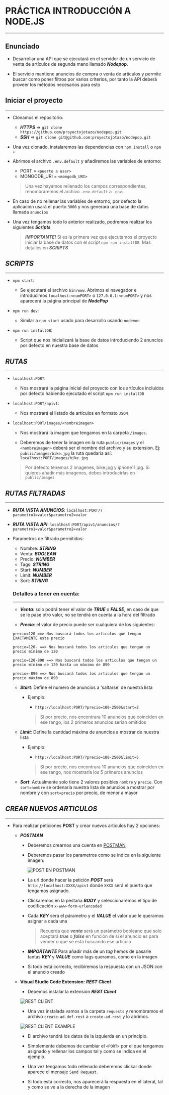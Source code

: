 # PRÁCTICA INTRODUCCIÓN A NODE.JS
---

## Enunciado

- Desarrollar una API que se ejecutará en el servidor de un servicio de venta de artículos de segunda mano llamado ***Nodepop***.

- El servicio mantiene anuncios de compra o venta de artículos y permite buscar como poner filtros por varios criterios, por tanto la API deberá proveer los métodos necesarios para esto

## Iniciar el proyecto
---

- Clonamos el repositorio:

  - ***HTTPS*** => `git clone https://github.com/proyectojotazo/nodepop.git`
  - ***SSH*** => `git clone git@github.com:proyectojotazo/nodepop.git`

- Una vez clonado, instalaremos las dependencias con `npm install` o `npm i`

- Abrimos el archivo `.env.default` y añadiremos las variables de entorno:

  - PORT = `<puerto a usar>`
  - MONGODB_URI = `<mongodb_URI>`

  > Una vez hayamos rellenado los campos correspondientes, renombraremos el archivo `.env.default` a `.env`. 

- En caso de no rellenar las variables de entorno, por defecto la aplicación usará el puerto `3000` y nos generará una base de datos llamada `anuncios`

- Una vez tengamos todo lo anterior realizado, podremos realizar los siguientes ***Scripts***

  > ***IMPORTANTE!*** Si es la primera vez que ejecutamos el proyecto iniciar la base de datos con el *script* `npm run installDB`. Mas detalles en ***SCRIPTS***

## ***SCRIPTS***
---

  - `npm start`: 

    - Se ejecutará el archivo `bin/www`. Abrimos el navegador e introducimos `localhost:<numPORT>` o `127.0.0.1:<numPORT>` y nos aparecerá la página principal de ***NodePop***
  
  - `npm run dev`:

    - Similar a `npm start` usado para desarrollo usando `nodemon`

  - `npm run installDB`:

    - Script que nos inicializará la base de datos introduciendo 2 anuncios por defecto en nuestra base de datos

## ***RUTAS***
---

- `localhost:PORT`:

  - Nos mostrará la página inicial del proyecto con los artículos incluidos por defecto habiendo ejecutado el script `npm run installDB`

- `localhost:PORT/apiv1`:

  - Nos mostrará el listado de artículos en formato `JSON`

- `localhost:PORT/images/<nombreimagen>`

  - Nos mostrará la imagen que tengamos en la carpeta `/images`.

  - Deberemos de tener la imagen en la ruta `public/images` y el `<nombreimagen>` deberá ser el nombre del archivo y su extension. Ej: `public/images/bike.jpg` la ruta quedaría así: `localhost:PORT/images/bike.jpg`

  > Por defecto tenemos 2 imagenes, bike.jpg y iphone11.jpg. Si quieres añadir más imagenes, debes introducirlas en `public/images`

## ***RUTAS FILTRADAS***
---

- ***RUTA VISTA ANUNCIOS***: `localhost:PORT/?parametro1=valor&parametro2=valor`

- ***RUTA VISTA API***: `localhost:PORT/apiv1/anuncios/?parametro1=valor&parametro2=valor`

- Parametros de filtrado permitidos:

  - Nombre: ***STRING*** 
  - Venta: ***BOOLEAN***
  - Precio: ***NUMBER***
  - Tags: ***STRING***
  - Start: ***NUMBER***
  - Limit: ***NUMBER***
  - Sort: ***STRING***

  ### Detalles a tener en cuenta:
  ---

    - ***Venta***: solo podrá tener el valor de ***TRUE*** o ***FALSE***, en caso de que se le pase otro valor, no se tendrá en cuenta a la hora del filtrado

    - ***Precio***: el valor de precio puede ser cualquiera de los siguientes:

    ```
    precio=120 ==> Nos buscará todos los articulos que tengan EXACTAMENTE este precio

    precio=120- ==> Nos buscará todos los articulos que tengan un precio mínimo de 120

    precio=120-890 ==> Nos buscará todos los articulos que tengan un precio mínimo de 120 hasta un máximo de 890

    precio=-890 ==> Nos buscará todos los articulos que tengan un precio máximo de 890
    ```

    - ***Start***: Define el numero de anuncios a 'saltarse' de nuestra lista

      - Ejemplo: 

        - `http://localhost:PORT/?precio=100-2500&start=2`

        > Si por precio, nos encontrara 10 anuncios que coinciden en ese rango, los 2 primeros anuncios serian omitidos

    - ***Limit***: Define la cantidad máxima de anuncios a mostrar de nuestra lista

      - Ejemplo: 

        - `http://localhost:PORT/?precio=100-2500&limit=5`

        > Si por precio, nos encontrara 10 anuncios que coinciden en ese rango, nos mostraría los 5 primeros anuncios

    - ***Sort***: Actualmente solo tiene 2 valores posibles `nombre` y `precio`.
    Con `sort=nombre` se ordenaría nuestra lista de anuncios a mostrar por nombre y con `sort=precio` por precio, de menor a mayor

  
  
## ***CREAR NUEVOS ARTICULOS***
---

- Para realizar peticiones **POST** y crear nuevos articulos hay 2 opciones:

  - ***POSTMAN***

    - Deberemos crearnos una cuenta en [POSTMAN](https://www.postman.com)
    - Deberemos pasar los parametros como se indica en la siguiente imagen:

      ![POST EN POSTMAN](public/readme-imgs/post-format-postman.png)

    - La url donde hacer la petición ***POST*** será `http://localhost:XXXX/apiv1` donde `XXXX` será el puerto que tengamos asignado.

    - Clickaremos en la pestaña ***BODY*** y seleccionaremos el tipo de codificación `x-www-form-urlencoded`

    - Cada ***KEY*** será el párametro y el ***VALUE*** el valor que le queramos asignar a cada una

      > Recuerda que ***venta*** será un parámetro booleano que solo aceptará ***true*** o ***false*** en función de si el anuncio es para vender o que se está buscando ese artículo

    - ***IMPORTANTE*** Para añadir más de un *tag* hemos de pasarle tantas ***KEY*** y ***VALUE*** como tags queramos, como en la imagen

    - Si todo está correcto, recibiremos la respuesta con un JSON con el anuncio creado

  - **Visual Studio Code Extension:** ***REST Client***

    - Debemos instalar la extensión ***REST Client***
    
    ![REST CLIENT](public/readme-imgs/post-rest-client.png)

    - Una vez instalada vamos a la carpeta `requests` y renombramos el archivo `create-ad.def.rest` a `create-ad.rest` y lo abrimos.     

    ![REST CLIENT EXAMPLE](public/readme-imgs/rest-client-example.png)

    - El archivo tendrá los datos de la izquierda en un principio.

    - Simplemente debemos de cambiar el `<PORT>` por el que tengamos asignado y rellenar los campos tal y como se indica en el ejemplo.

    - Una vez tengamos todo rellenado deberemos clickar donde aparece el mensaje `Send Request`.

    - Si todo está correcto, nos aparecerá la respuesta en el lateral, tal y como se ve a la derecha de la imagen